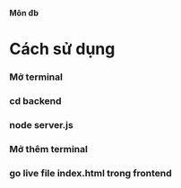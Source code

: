 <strong> Môn đb </strong>
<h1>Cách sử dụng</h1>
<h3>Mở terminal</h3>
<h3>cd backend</h3>
<h3>node server.js</h3>
<h3>Mở thêm terminal</h3>
<h3>go live file index.html trong frontend</h3>
